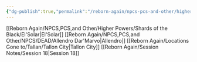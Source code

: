 ```yaml
---
{"dg-publish":true,"permalink":"/reborn-again/npcs-pcs-and-other/higher-powers/shards-of-the-black/famine/"}
---
```


[[Reborn Again/NPCS,PCS,and Other/Higher Powers/Shards of the Black/El'Solar\|El'Solar]]
[[Reborn Again/NPCS,PCS,and Other/NPCS/DEAD/Allendro Dar'Marvo\|Allendro]]
[[Reborn Again/Locations Gone to/Tallan/Tallon City\|Tallon City]]
[[Reborn Again/Session Notes/Session 18\|Session 18]]